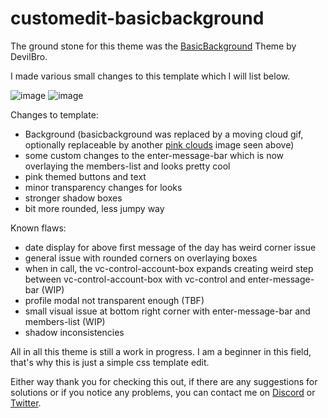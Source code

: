 # customedit-basicbackground

The ground stone for this theme was the [BasicBackground](https://github.com/mwittrien/BetterDiscordAddons/tree/master/Themes/BasicBackground) Theme by DevilBro. 

I made various small changes to this template which I will list below. 

![image](https://github.com/dannyluvvv/customedit-basicbackground/assets/140633387/ed776e73-e46b-4a5c-a8ec-74e33bd9f290)
![image](https://github.com/dannyluvvv/customedit-basicbackground/assets/140633387/019f24bc-6317-4371-aed7-58c117f14eab)



Changes to template: 
- Background (basicbackground was replaced by a moving cloud gif, optionally replaceable by another [pink clouds](https://imgur.com/s2rCM7Y) image seen above)
- some custom changes to the enter-message-bar which is now overlaying the members-list and looks pretty cool
- pink themed buttons and text
- minor transparency changes for looks
- stronger shadow boxes
- bit more rounded, less jumpy way

Known flaws:
- date display for above first message of the day has weird corner issue
- general issue with rounded corners on overlaying boxes
- when in call, the vc-control-account-box expands creating weird step between vc-control-account-box with vc-control and enter-message-bar (WIP)
- profile modal not transparent enough (TBF)
- small visual issue at bottom right corner with enter-message-bar and members-list (WIP)
- shadow inconsistencies 

All in all this theme is still a work in progress. I am a beginner in this field, that's why this is just a simple css template edit.

Either way thank you for checking this out, if there are any suggestions for solutions or if you notice any problems, 
you can contact me on [Discord](https://discordapp.com/users/525663404770197524/) or [Twitter](https://twitter.com/dannisilly).
